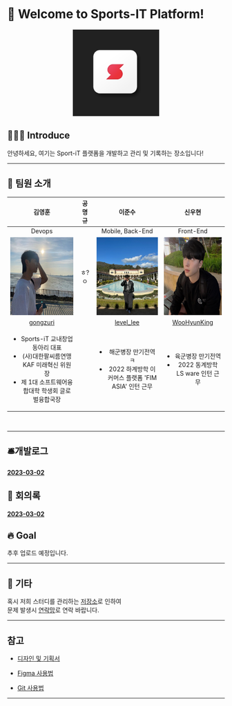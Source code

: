 # 🤗 Welcome to Sports-IT Platform!

<div align=center>

<a href="https://github.com/PlayMaker-S/Sports-IT-platform/graphs/contributors">
  <img src="img/sport-it_logo.png" height="200px" width="200px"/>
</a>

</div>

## 🧑🏻‍💻 Introduce

안녕하세요, 여기는 Sport-iT 플랫폼을 개발하고 관리 및 기록하는 장소입니다! <br/>

---

## 💫 팀원 소개
<table>
<tr>
  <thead>
   <th align="center">김영훈</th>
   <th align="center">공명규</th>
   <th align="center">이준수</th>
   <th align="center">신우현</th>
  </thead>
  <tbody>
    <tr>
      <td align="center">Devops</td>
      <td align="center"></td>
      <td align="center">Mobile, Back-End</td>
      <td align="center">Front-End</td>
    </tr>
    <tr>
      <td align="center">
        <a target="_blank" href="#"><img alt height="180px" width="180px" src="img/영훈사진.jpg"/></a>
      </td>
      <td align="center">ㅎ?ㅇ</td>
      <td align="center">
        <a target="_blank" href="#"><img alt height="180px" width="180px" src="img/준수사진.jpg"/></a>
      </td>
      <td align="center"><a target="_blank" href="#"><img alt height="180px" width="180px" src="img/우현사진.jpg"/></a></td>
    </tr>
    <tr>
      <td align="center"><a href="https://github.com/dudgns2947">gongzuri</a> </td>
      <td align="center"></td>
      <td align="center"><a href="https://github.com/dlwnstn0524">level_lee</a></td>
      <td align="center"><a href="https://github.com/dlwnstn0524">WooHyunKing</a></td>
    </tr>
    <tr>
      <td align="center">
        <ul>
          <li>Sports-iT 교내창업동아리 대표</li>
          <li>(사)대한팔씨름연맹 KAF 미래혁신 위원장</li>
          <li>제 1대 소프트웨어융합대학 학생회 글로벌융합국장</li>
        </ul>
      </td>
      <td align="center"></td>
      <td align="center">
        <ul>
            <li>해군병장 만기전역 ㅋ</li>
            <li>2022 하계방학 이커머스 플랫폼 'FIM ASIA' 인턴 근무</li>
          </ul>
      </td>
      <td align="center">
        <ul>
            <li>육군병장 만기전역</li>
            <li>2022 동계방학 LS ware 인턴 근무</li>
          </ul>
      </td>
    </tr>
  </tbody>
</table>

<br/>

---

## 🛎️개발로그
#### [2023-03-02]() <br/>


## 🎃 회의록
#### [2023-03-02]() <br/>


## 🔥 Goal
추후 업로드 예정입니다. <br/>


---

## 🎸 기타

혹시 저희 스터디를 관리하는 [저장소](https://github.com/LinkedSports/Sports-iT-App/)로 인하여 <br/>
문제 발생시 [연락망](dudgns2947@ajou.ac.kr)로 연락 바랍니다. <br/>

---

## 참고

- [디자인 및 기획서](https://github.com/orgs/LinkedSports/people)

- [Figma 사용법](https://slash-amaranthus-65c.notion.site/Figma-c1dead5d929d44498e94641f8058e10d)

- [Git 사용법](https://github.com/code-squad/codesquad-docs/blob/master/codereview/README.md)

---
